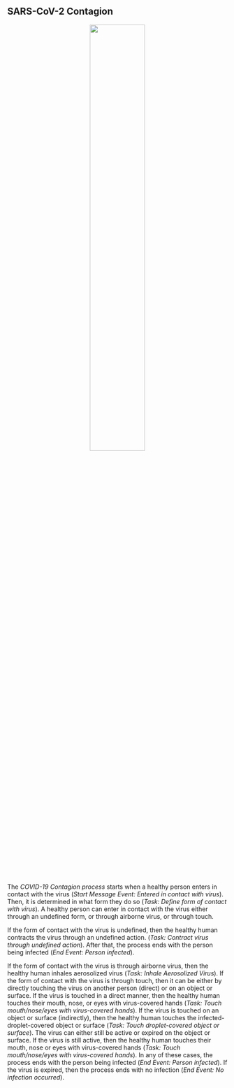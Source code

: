 ## SARS-CoV-2 Contagion

<p align="center">
<img src="https://github.com/Berger-DM/SARS-CoV-2-and-COVID-19-Process-Models/blob/gh-pages/SARS-CoV-2%20Process%20Models/SARS-CoV-2%20Contagion.jpg" width=50% height=50%>
</p>

The *COVID-19 Contagion process* starts when a healthy person enters in contact with the virus (*Start Message Event: Entered in contact with virus*). Then, it is determined in what form they do so (*Task: Define form of contact with virus*). A healthy person can enter in contact with the virus either through an undefined form, or through airborne virus, or through touch.

If the form of contact with the virus is undefined, then the healthy human contracts the virus through an undefined action. (*Task: Contract virus through undefined action*). After that, the process ends with the person being infected (*End Event: Person infected*).

If the form of contact with the virus is through airborne virus, then the healthy human inhales aerosolized virus (*Task: Inhale Aerosolized Virus*). If the form of contact with the virus is through touch, then it can be either by directly touching the virus on another person (direct) or on an object or surface. If the virus is touched in a direct manner, then the healthy human touches their mouth, nose, or eyes with virus-covered hands (*Task: Touch mouth/nose/eyes with virus-covered hands*). If the virus is touched on an object or surface (indirectly), then the healthy human touches the infected-droplet-covered object or surface (*Task: Touch droplet-covered object or surface*). The virus can either still be active or expired on the object or surface. If the virus is still active, then the healthy human touches their mouth, nose or eyes with virus-covered hands (*Task: Touch mouth/nose/eyes with virus-covered hands*). In any of these cases, the process ends with the person being infected (*End Event: Person infected*). If the virus is expired, then the process ends with no infection (*End Event: No infection occurred*).
